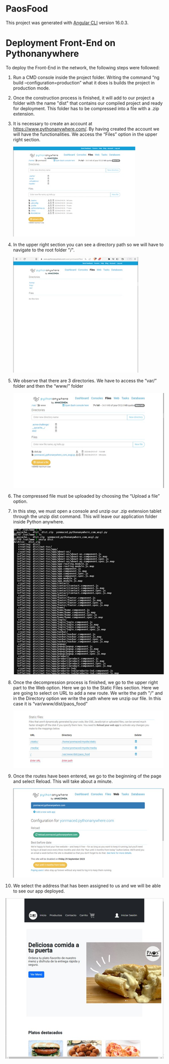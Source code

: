 # PaosFood

This project was generated with [Angular CLI](https://github.com/angular/angular-cli) version 16.0.3.

# Deployment Front-End on Pythonanywhere
To deploy the Front-End in the network, the following steps were followed:
 

1. Run a CMD console inside the project folder. Writing the command “ng build –configuration=production” what it does is builds the project in production mode.


2. Once the construction process is finished, it will add to our project a folder with the name "dist" that contains our compiled project and ready for deployment. This folder has to be compressed into a file with a .zip extension.


3. It is necessary to create an account at https://www.pythonanywhere.com/. By having created the account we will have the functionalities. We access the “Files” option in the upper right section.

    ![img1](../img/img1.jpg)

4. In the upper right section you can see a directory path so we will have to navigate to the root folder "/".

    ![img2](../img/img2.jpg)

5. We observe that there are 3 directories. We have to access the “var/” folder and then the “www/” folder

    ![img3](../img/img3.jpg)

6. The compressed file must be uploaded by choosing the “Upload a file” option.


7. In this step, we must open a console and unzip our .zip extension tablet through the unzip dist command. This will leave our application folder inside Python anywhere.

   ![img4](../img/img4.jpg)

8. Once the decompression process is finished, we go to the upper right part to the Web option. Here we go to the Static Files section. Here we are going to select on URL to add a new route. We write the path "/" and in the Directory option we write the path where we unzip our file. In this case it is “var/www/dist/paos_food”

    ![img5](../img/img5.jpg)


9. Once the routes have been entered, we go to the beginning of the page and select Reload. This will take about a minute.

    ![img6](../img/img6.jpg)

10. We select the address that has been assigned to us and we will be able to see our app deployed.

![img7](../img/img7.jpg)

